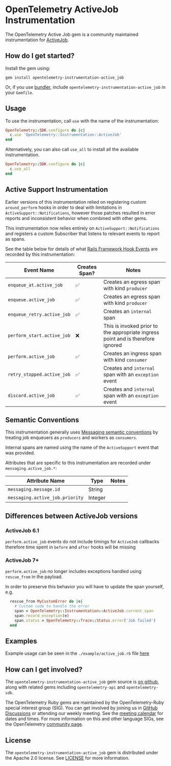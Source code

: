 # OpenTelemetry ActiveJob Instrumentation

The OpenTelemetry Active Job gem is a community maintained instrumentation for [ActiveJob][activejob-home].

## How do I get started?

Install the gem using:

```
gem install opentelemetry-instrumentation-active_job
```

Or, if you use [bundler][bundler-home], include `opentelemetry-instrumentation-active_job` in your `Gemfile`.

## Usage

To use the instrumentation, call `use` with the name of the instrumentation:

```ruby
OpenTelemetry::SDK.configure do |c|
  c.use 'OpenTelemetry::Instrumentation::ActiveJob'
end
```

Alternatively, you can also call `use_all` to install all the available instrumentation.

```ruby
OpenTelemetry::SDK.configure do |c|
  c.use_all
end
```

## Active Support Instrumentation

Earlier versions of this instrumentation relied on registering custom `around_perform` hooks in order to deal with limitations
in `ActiveSupport::Notifications`, however those patches resulted in error reports and inconsistent behavior when combined with other gems.

This instrumentation now relies entirely on `ActiveSupport::Notifications` and registers a custom Subscriber that listens to relevant events to report as spans.

See the table below for details of what [Rails Framework Hook Events](https://guides.rubyonrails.org/active_support_instrumentation.html#active-job) are recorded by this instrumentation:

| Event Name | Creates Span? | Notes |
| - | - | - |
| `enqueue_at.active_job` | :white_check_mark: | Creates an egress span with kind `producer` |
| `enqueue.active_job` | :white_check_mark: | Creates an egress span with kind `producer` |
| `enqueue_retry.active_job` | :white_check_mark: | Creates an `internal` span |
| `perform_start.active_job` | :x: | This is invoked prior to the appropriate ingress point and is therefore ignored |
| `perform.active_job` | :white_check_mark: | Creates an ingress span with kind `consumer` |
| `retry_stopped.active_job` | :white_check_mark: | Creates and `internal` span with an `exception` event |
| `discard.active_job` | :white_check_mark: | Creates and `internal` span with an `exception` event |

## Semantic Conventions

This instrumentation generally uses [Messaging semantic conventions](https://opentelemetry.io/docs/specs/semconv/messaging/messaging-spans/) by treating job enqueuers as `producers` and workers as `consumers`.

Internal spans are named using the name of the `ActiveSupport` event that was provided.

Attributes that are specific to this instrumentation are recorded under `messaging.active_job.*`:

| Attribute Name | Type | Notes |
| - | - | - |
| `messaging.message.id` | String | |
| `messaging.active_job.priority` | Integer | |

## Differences between ActiveJob versions

### ActiveJob 6.1

`perform.active_job` events do not include timings for `ActiveJob` callbacks therefore time spent in `before` and `after` hooks will be missing

### ActiveJob 7+

`perform.active_job` no longer includes exceptions handled using `rescue_from` in the payload.

In order to preserve this behavior you will have to update the span yourself, e.g.

```ruby
  rescue_from MyCustomError do |e|
    # Custom code to handle the error
    span = OpenTelemetry::Instrumentation::ActiveJob.current_span
    span.record_exception(e)
    span.status = OpenTelemetry::Trace::Status.error('Job failed')
  end
```

## Examples

Example usage can be seen in the `./example/active_job.rb` file [here](https://github.com/open-telemetry/opentelemetry-ruby-contrib/blob/main/instrumentation/active_job/example/active_job.rb)

## How can I get involved?

The `opentelemetry-instrumentation-active_job` gem source is [on github][repo-github], along with related gems including `opentelemetry-api` and `opentelemetry-sdk`.

The OpenTelemetry Ruby gems are maintained by the OpenTelemetry-Ruby special interest group (SIG). You can get involved by joining us in [GitHub Discussions][discussions-url] or attending our weekly meeting. See the [meeting calendar][community-meetings] for dates and times. For more information on this and other language SIGs, see the OpenTelemetry [community page][ruby-sig].

## License

The `opentelemetry-instrumentation-active_job` gem is distributed under the Apache 2.0 license. See [LICENSE][license-github] for more information.

[activejob-home]: https://guides.rubyonrails.org/active_job_basics.html
[bundler-home]: https://bundler.io
[repo-github]: https://github.com/open-telemetry/opentelemetry-ruby
[license-github]: https://github.com/open-telemetry/opentelemetry-ruby-contrib/blob/main/LICENSE
[ruby-sig]: https://github.com/open-telemetry/community#ruby-sig
[community-meetings]: https://github.com/open-telemetry/community#community-meetings
[discussions-url]: https://github.com/open-telemetry/opentelemetry-ruby/discussions
